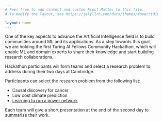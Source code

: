 ```yaml
---
# Feel free to add content and custom Front Matter to this file.
# To modify the layout, see https://jekyllrb.com/docs/themes/#overriding-theme-defaults

layout: home
---
```


<div id="description">
  <p>
    One of the key aspects to advance the Artificial Intelligence field is to build communities around ML and its applications. 
    As a step towards this goal, we are holding the first Turing AI Fellows Community Hackathon, which will enable ML and domain 
    experts to share their knowledge and start building research collaborations.
  </p>
  <p>
    Hackathon participants will form teams and select a research problem to address during their two days at Cambridge. 
  </p>
  <p> 
    Participants can select the research problem from the following list:
    <ul>
      <li>Causal discovery for cancer</li>
      <li>Low cost climate prediction</li>
      <li>
        <a href="./materials/grid_operation.html">
          Learning to run a power network
        </a>
      </li> 
    </ul>
  </p>
  <p>
    Each team will give a short presentation at the end of the second day to summarise their work.
  </p>
</div>
